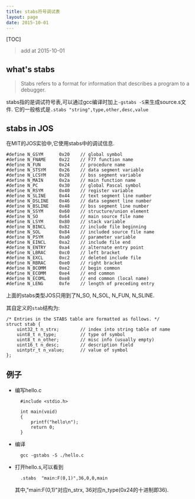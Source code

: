 ```yaml
---
title: stabs符号调试表
layout: page
date: 2015-10-01
---
```

[TOC]
> add at 2015-10-01
## what's stabs
> Stabs refers to a format for information that describes a program to a debugger.

stabs指的是调试符号表,可以通过gcc编译时加上`-gstabs -S`来生成source.s文件.
它的一般格式是`.stabs "string",type,other,desc,value`

## stabs in JOS
在MIT的JOS实验中,它使用stabs中的调试信息.

```
#define N_GSYM      0x20    // global symbol
#define N_FNAME     0x22    // F77 function name
#define N_FUN       0x24    // procedure name
#define N_STSYM     0x26    // data segment variable
#define N_LCSYM     0x28    // bss segment variable
#define N_MAIN      0x2a    // main function name
#define N_PC        0x30    // global Pascal symbol
#define N_RSYM      0x40    // register variable
#define N_SLINE     0x44    // text segment line number
#define N_DSLINE    0x46    // data segment line number
#define N_BSLINE    0x48    // bss segment line number
#define N_SSYM      0x60    // structure/union element
#define N_SO        0x64    // main source file name
#define N_LSYM      0x80    // stack variable
#define N_BINCL     0x82    // include file beginning
#define N_SOL       0x84    // included source file name
#define N_PSYM      0xa0    // parameter variable
#define N_EINCL     0xa2    // include file end
#define N_ENTRY     0xa4    // alternate entry point
#define N_LBRAC     0xc0    // left bracket
#define N_EXCL      0xc2    // deleted include file
#define N_RBRAC     0xe0    // right bracket
#define N_BCOMM     0xe2    // begin common
#define N_ECOMM     0xe4    // end common
#define N_ECOML     0xe8    // end common (local name)
#define N_LENG      0xfe    // length of preceding entry
```
上面的stabs类型JOS只用到了N_SO, N_SOL, N_FUN, N_SLINE.

其自定义的`stab`结构为:
```
/* Entries in the STABS table are formatted as follows. */
struct stab {
    uint32_t n_strx;        // index into string table of name
    uint8_t n_type;         // type of symbol
    uint8_t n_other;        // misc info (usually empty)
    uint16_t n_desc;        // description field
    uintptr_t n_value;      // value of symbol
};
```

## 例子
- 编写hello.c

        #include <stdio.h>

        int main(void)
        {
            printf("hello\n");
            return 0;
        }

- 编译

        gcc -gstabs -S ./hello.c

- 打开hello.s,可以看到

        .stabs	"main:F(0,1)",36,0,0,main

    其中,"main:F(0,1)"对应n_strx, 36对应n_type(0x24的十进制即36).
